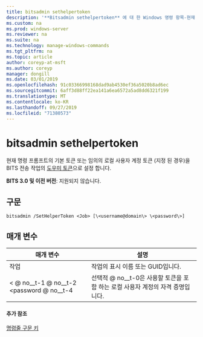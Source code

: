 ```yaml
---
title: bitsadmin sethelpertoken
description: '**Bitsadmin sethelpertoken** 에 대 한 Windows 명령 항목-현재 명령 프롬프트의 기본 토큰 또는 임의의 로컬 사용자 계정 토큰 (지정 된 경우)을 BITS 전송 작업의 도우미 토큰으로 설정 합니다.'
ms.custom: na
ms.prod: windows-server
ms.reviewer: na
ms.suite: na
ms.technology: manage-windows-commands
ms.tgt_pltfrm: na
ms.topic: article
author: coreyp-at-msft
ms.author: coreyp
manager: dongill
ms.date: 03/01/2019
ms.openlocfilehash: 91c03366998168dad9ab4530ef36a5020b8ad6ec
ms.sourcegitcommit: 6aff3d88ff22ea141a6ea6572a5ad8dd6321f199
ms.translationtype: MT
ms.contentlocale: ko-KR
ms.lasthandoff: 09/27/2019
ms.locfileid: "71380573"
---
```

# <a name="bitsadmin-sethelpertoken"></a>bitsadmin sethelpertoken

현재 명령 프롬프트의 기본 토큰 또는 임의의 로컬 사용자 계정 토큰 (지정 된 경우)을 BITS 전송 작업의 [도우미 토큰](/windows/desktop/bits/helper-tokens-for-bits-transfer-jobs)으로 설정 합니다.

**BITS 3.0 및 이전 버전**: 지원되지 않습니다.

## <a name="syntax"></a>구문

```
bitsadmin /SetHelperToken <Job> [\<username@domain\> \<password\>]
```

## <a name="parameters"></a>매개 변수

|매개 변수|설명|
|---------|-----------|
|작업|작업의 표시 이름 또는 GUID입니다.|
|\< @ no__t-1 @ no__t-2 \<password @ no__t-4|선택적 @ no__t-0은 사용할 토큰을 포함 하는 로컬 사용자 계정의 자격 증명입니다.|

#### <a name="additional-references"></a>추가 참조

[명령줄 구문 키](command-line-syntax-key.md)
